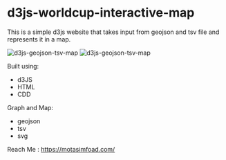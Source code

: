 # d3js-worldcup-interactive-map

This is a simple d3js website that takes input from geojson and tsv file and represents it in a map.

![d3js-geojson-tsv-map](https://motasimfoad.com/webasset/d3proj/1.png)
![d3js-geojson-tsv-map](https://motasimfoad.com/webasset/d3proj/2.png)

Built using:

- d3JS
- HTML 
- CDD

Graph and Map:
- geojson
- tsv
- svg

Reach Me : https://motasimfoad.com/


